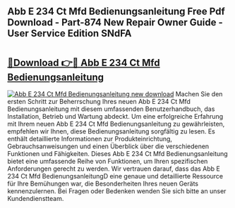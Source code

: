 ## Abb E 234 Ct Mfd Bedienungsanleitung Free Pdf Download - Part-874 New Repair Owner Guide - User Service Edition SNdFA

# <h2><a href="http://df5urc8.blite.top/?on=Abb+E+234+Ct+Mfd+Bedienungsanleitung">🔗Download 👉🔴 Abb E 234 Ct Mfd Bedienungsanleitung</a></h2>

[![Abb E 234 Ct Mfd Bedienungsanleitung new download](https://i.imgur.com/lujVjoI.png)](http://df5urc8.blite.top/?on=Abb+E+234+Ct+Mfd+Bedienungsanleitung)
Machen Sie den ersten Schritt zur Beherrschung Ihres neuen Abb E 234 Ct Mfd Bedienungsanleitung mit diesem umfassenden Benutzerhandbuch, das Installation, Betrieb und Wartung abdeckt. Um eine erfolgreiche Erfahrung mit Ihrem neuen Abb E 234 Ct Mfd Bedienungsanleitung zu gewährleisten, empfehlen wir Ihnen, diese Bedienungsanleitung sorgfältig zu lesen. Es enthält detaillierte Informationen zur Produkteinrichtung, Gebrauchsanweisungen und einen Überblick über die verschiedenen Funktionen und Fähigkeiten. Dieses Abb E 234 Ct Mfd Bedienungsanleitung bietet eine umfassende Reihe von Funktionen, um Ihren spezifischen Anforderungen gerecht zu werden. Wir vertrauen darauf, dass das Abb E 234 Ct Mfd BedienungsanleitungD eine genaue und detaillierte Ressource für Ihre Bemühungen war, die Besonderheiten Ihres neuen Geräts kennenzulernen. Bei Fragen oder Bedenken wenden Sie sich bitte an unser Kundendienstteam.
